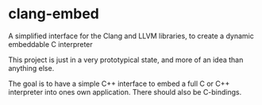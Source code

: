# clang-embed
A simplified interface for the Clang and LLVM libraries, to create a dynamic embeddable C interpreter

This project is just in a very prototypical state, and more of an idea than anything else.

The goal is to have a simple C++ interface to embed a full C or C++ interpreter into ones own application. There should also be C-bindings.
